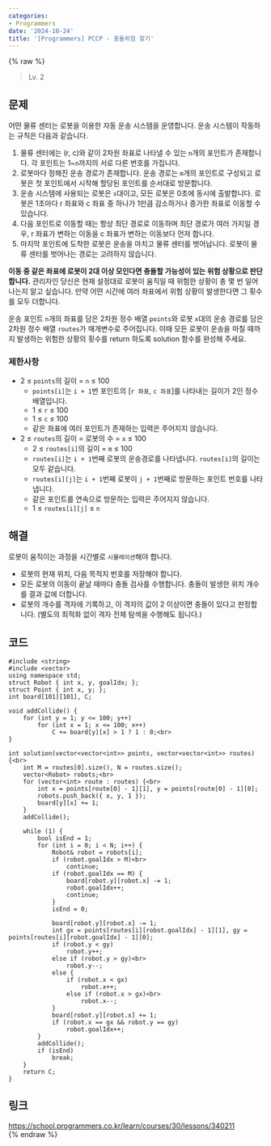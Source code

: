 ```yaml
---
categories:
- Programmers
date: '2024-10-24'
title: '[Programmers] PCCP - 충돌위험 찾기'
---
```


{% raw %}
> Lv. 2<br>

## 문제
어떤 물류 센터는 로봇을 이용한 자동 운송 시스템을 운영합니다. 운송 시스템이 작동하는 규칙은 다음과 같습니다.

1.  물류 센터에는 (r, c)와 같이 2차원 좌표로 나타낼 수 있는  `n`개의 포인트가 존재합니다. 각 포인트는 1~`n`까지의 서로 다른 번호를 가집니다.
2.  로봇마다 정해진 운송 경로가 존재합니다. 운송 경로는  `m`개의 포인트로 구성되고 로봇은 첫 포인트에서 시작해 할당된 포인트를 순서대로 방문합니다.
3.  운송 시스템에 사용되는 로봇은  `x`대이고, 모든 로봇은 0초에 동시에 출발합니다. 로봇은 1초마다 r 좌표와 c 좌표 중 하나가 1만큼 감소하거나 증가한 좌표로 이동할 수 있습니다.
4.  다음 포인트로 이동할 때는 항상 최단 경로로 이동하며 최단 경로가 여러 가지일 경우, r 좌표가 변하는 이동을 c 좌표가 변하는 이동보다 먼저 합니다.
5.  마지막 포인트에 도착한 로봇은 운송을 마치고 물류 센터를 벗어납니다. 로봇이 물류 센터를 벗어나는 경로는 고려하지 않습니다.

**이동 중 같은 좌표에 로봇이 2대 이상 모인다면 충돌할 가능성이 있는 위험 상황으로 판단합니다.**  관리자인 당신은 현재 설정대로 로봇이 움직일 때 위험한 상황이 총 몇 번 일어나는지 알고 싶습니다. 만약 어떤 시간에 여러 좌표에서 위험 상황이 발생한다면 그 횟수를 모두 더합니다.

운송 포인트  `n`개의 좌표를 담은 2차원 정수 배열  `points`와 로봇  `x`대의 운송 경로를 담은 2차원 정수 배열  `routes`가 매개변수로 주어집니다. 이때 모든 로봇이 운송을 마칠 때까지 발생하는 위험한 상황의 횟수를 return 하도록 solution 함수를 완성해 주세요.

### 제한사항
-   2 ≤  `points`의 길이 =  `n`  ≤ 100
    -   `points[i]`는  `i + 1`번 포인트의 [`r 좌표`,  `c 좌표`]를 나타내는 길이가 2인 정수 배열입니다.
    -   1 ≤  `r`  ≤ 100
    -   1 ≤  `c`  ≤ 100
    -   같은 좌표에 여러 포인트가 존재하는 입력은 주어지지 않습니다.
-   2 ≤  `routes`의 길이 = 로봇의 수 =  `x`  ≤ 100
    -   2 ≤  `routes[i]`의 길이 =  `m`  ≤ 100
    -   `routes[i]`는  `i + 1`번째 로봇의 운송경로를 나타냅니다.  `routes[i]`의 길이는 모두 같습니다.
    -   `routes[i][j]`는  `i + 1`번째 로봇이  `j + 1`번째로 방문하는 포인트 번호를 나타냅니다.
    -   같은 포인트를 연속으로 방문하는 입력은 주어지지 않습니다.
    -   1 ≤  `routes[i][j]`  ≤  `n`

## 해결
로봇이 움직이는 과정을 시간별로 `시뮬레이션`해야 합니다.
- 로봇의 현재 위치, 다음 목적지 번호를 저장해야 합니다.
- 모든 로봇의 이동이 끝날 때마다 충돌 검사를 수행합니다. 충돌이 발생한 위치 개수를 결과 값에 더합니다.
- 로봇의 개수를 격자에 기록하고, 이 격자의 값이 2 이상이면 충돌이 있다고 판정합니다. (별도의 최적화 없이 격자 전체 탐색을 수행해도 됩니다.)

## 코드
```
#include <string>
#include <vector>
using namespace std;
struct Robot { int x, y, goalIdx; };
struct Point { int x, y; };
int board[101][101], C;

void addCollide() {
    for (int y = 1; y <= 100; y++)
        for (int x = 1; x <= 100; x++)
            C += board[y][x] > 1 ? 1 : 0;<br>
}

int solution(vector<vector<int>> points, vector<vector<int>> routes) {<br>
    int M = routes[0].size(), N = routes.size();
    vector<Robot> robots;<br>
    for (vector<int> route : routes) {<br>
        int x = points[route[0] - 1][1], y = points[route[0] - 1][0];
        robots.push_back({ x, y, 1 });
        board[y][x] += 1;
    }
    addCollide();

    while (1) {
        bool isEnd = 1;
        for (int i = 0; i < N; i++) {
            Robot& robot = robots[i];
            if (robot.goalIdx > M)<br>
                continue;
            if (robot.goalIdx == M) {
                board[robot.y][robot.x] -= 1;
                robot.goalIdx++;
                continue;
            }
            isEnd = 0;

            board[robot.y][robot.x] -= 1;
            int gx = points[routes[i][robot.goalIdx] - 1][1], gy = points[routes[i][robot.goalIdx] - 1][0];
            if (robot.y < gy)
                robot.y++;
            else if (robot.y > gy)<br>
                robot.y--;
            else {
                if (robot.x < gx)
                    robot.x++;
                else if (robot.x > gx)<br>
                    robot.x--;
            }
            board[robot.y][robot.x] += 1;
            if (robot.x == gx && robot.y == gy)
                robot.goalIdx++;
        }
        addCollide();
        if (isEnd)
            break;
    }
    return C;
}
```

## 링크
https://school.programmers.co.kr/learn/courses/30/lessons/340211<br>
{% endraw %}